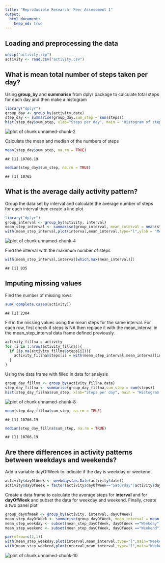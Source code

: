 ```yaml
---
title: "Reproducible Research: Peer Assessment 1"
output: 
  html_document:
    keep_md: true
---
```


## Loading and preprocessing the data

```r
unzip("activity.zip")
activity <- read.csv("activity.csv")
```

## What is mean total number of steps taken per day?

Using **group_by** and **summarise** from dplyr package to calculate total steps for each day
and then make a histogram

```r
library("dplyr")
group_day <- group_by(activity,date)
step_day <- summarise(group_day,sum_step = sum(steps))
hist(step_day$sum_step, xlab="Steps per day", main = "Histogram of steps taken per day")
```

![plot of chunk unnamed-chunk-2](figure/unnamed-chunk-2-1.png) 

Calculate the mean and median of the numbers of steps


```r
mean(step_day$sum_step, na.rm = TRUE)
```

```
## [1] 10766.19
```

```r
median(step_day$sum_step, na.rm = TRUE)
```

```
## [1] 10765
```

## What is the average daily activity pattern?

Group the data set by interval and calculate the average number of steps for each interval
then create a line plot

```r
library("dplyr")
group_interval <- group_by(activity, interval)
mean_step_interval <- summarise(group_interval, mean_interval = mean(steps, na.rm=TRUE))
with(mean_step_interval,plot(interval,mean_interval,type="l",ylab = "Mean steps"))
```

![plot of chunk unnamed-chunk-4](figure/unnamed-chunk-4-1.png) 

Find the interval with the maximum number of steps

```r
with(mean_step_interval,interval[which.max(mean_interval)])
```

```
## [1] 835
```

## Imputing missing values

Find the number of missing rows

```r
sum(!complete.cases(activity))
```

```
## [1] 2304
```

Fill in the missing values using the mean steps for the same interval.
For each row, first check if steps is NA then replace it with the mean_interval in the mean_step_interval data frame defined previously.

```r
activity_fillna = activity
for (i in 1:nrow(activity_fillna)){
  if (is.na(activity_fillna$steps[i])){ 
    activity_fillna$steps[i] = with(mean_step_interval,mean_interval[interval== activity_fillna$interval[i]])
  }
}
```

Using the data frame with filled in data for analysis

```r
group_day_fillna <- group_by(activity_fillna,date)
step_day_fillna <- summarise(group_day_fillna,sum_step = sum(steps))
hist(step_day_fillna$sum_step, xlab="Steps per day", main = "Histogram of steps taken per day")
```

![plot of chunk unnamed-chunk-8](figure/unnamed-chunk-8-1.png) 

```r
mean(step_day_fillna$sum_step, na.rm = TRUE)
```

```
## [1] 10766.19
```

```r
median(step_day_fillna$sum_step, na.rm = TRUE)
```

```
## [1] 10766.19
```

## Are there differences in activity patterns between weekdays and weekends?

Add a variable dayOfWeek to indicate if the day is weekday or weekend

```r
activity$dayOfWeek <- weekdays(as.Date(activity$date))
activity$dayOfWeek = factor(activity$dayOfWeek=="Saturday"|activity$dayOfWeek=="Sunday",levels = c(TRUE,FALSE),labels=c("Weekend","Weekday"))
```

Create a data frame to calculate the average steps for **interval** and for **dayOfWeek**
and subset the data for weekday and weekend.
Finally, create a two panel plot

```r
group_dayOfWeek <- group_by(activity, interval, dayOfWeek)
mean_step_dayOfWeek <- summarise(group_dayOfWeek, mean_interval = mean(steps, na.rm=TRUE))
mean_step_weekday <- subset(mean_step_dayOfWeek, dayOfWeek =="Weekday")
mean_step_weekend <- subset(mean_step_dayOfWeek, dayOfWeek =="Weekend")

par(mfrow=c(2,1))
with(mean_step_weekday,plot(interval,mean_interval,type="l",main="Weekday",ylab = "Mean steps"))
with(mean_step_weekend,plot(interval,mean_interval,type="l",main="Weekend",ylab = "Mean steps"))
```

![plot of chunk unnamed-chunk-10](figure/unnamed-chunk-10-1.png) 


